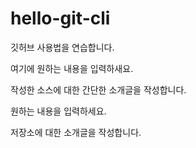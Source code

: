 # hello-git-cli
깃허브 사용법을 연습합니다.

여기에 원하는 내용을 입력하새요.

작성한 소스에 대한 간단한 소개글을 작성합니다.

원하는 내용을 입력하세요.

저장소에 대한 소개글을 작성합니다.
